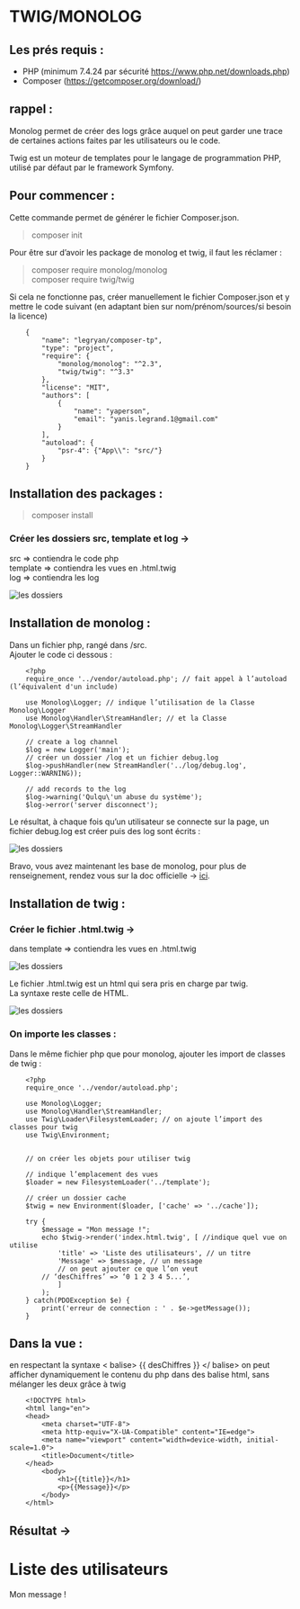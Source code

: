 # TWIG/MONOLOG


## Les prés requis :
- PHP (minimum 7.4.24 par sécurité https://www.php.net/downloads.php)
- Composer (https://getcomposer.org/download/)


## rappel :

Monolog permet de créer des logs grâce auquel on peut garder une trace de certaines actions faites par les utilisateurs ou le code.

Twig est un moteur de templates pour le langage de programmation PHP, utilisé par défaut par le framework Symfony.


## Pour commencer :



Cette commande permet de générer le fichier Composer.json.

> composer init




Pour être sur d’avoir les package de monolog et twig, il faut les réclamer : 

>composer require monolog/monolog <br>
>composer require twig/twig




Si cela ne fonctionne pas, créer manuellement le fichier Composer.json et y mettre le code suivant (en adaptant bien sur nom/prénom/sources/si besoin la licence)


        {
            "name": "legryan/composer-tp",
            "type": "project",
            "require": {
                "monolog/monolog": "^2.3",
                "twig/twig": "^3.3"
            },
            "license": "MIT",
            "authors": [
                {
                    "name": "yaperson",
                    "email": "yanis.legrand.1@gmail.com"
                }
            ],
            "autoload": {
                "psr-4": {"App\\": "src/"}
            }    
        }


## Installation des packages :


> composer install


### Créer les dossiers src, template et log → 

src => contiendra le code php </br>
template => contiendra les vues en .html.twig </br>
log => contiendra les log 

![les dossiers](/doc_images/01.png)


## Installation de monolog :

Dans un fichier php, rangé dans /src. <br>
Ajouter le code ci dessous :

        <?php
        require_once '../vendor/autoload.php'; // fait appel à l’autoload (l’équivalent d'un include)
        
        use Monolog\Logger; // indique l’utilisation de la Classe Monolog\Logger
        use Monolog\Handler\StreamHandler; // et la Classe Monolog\Logger\StreamHandler
        
        // create a log channel
        $log = new Logger('main');
        // créer un dossier /log et un fichier debug.log
        $log->pushHandler(new StreamHandler('../log/debug.log', Logger::WARNING));
        
        // add records to the log
        $log->warning('Qulqu\'un abuse du système');
        $log->error('server disconnect');





Le résultat, à chaque fois qu’un utilisateur se connecte sur la page, un fichier debug.log est créer puis des log sont écrits : 

![les dossiers](/doc_images/03.png)

Bravo, vous avez maintenant les base de monolog, pour plus de renseignement, rendez vous sur la doc officielle → [ici](https://github.com/Seldaek/monolog/blob/main/doc/01-usage.md#log-levels). <br>


## Installation de twig :


### Créer le fichier .html.twig → 

dans template => contiendra les vues en .html.twig

![les dossiers](/doc_images/02.png)

Le fichier .html.twig est un html qui sera pris en charge par twig.<br>
La syntaxe reste celle de HTML.

![les dossiers](/doc_images/04.png)

### On importe les classes : 

Dans le même fichier php que pour monolog, ajouter les import de classes de twig :

        <?php
        require_once '../vendor/autoload.php';
        
        use Monolog\Logger;
        use Monolog\Handler\StreamHandler;
        use Twig\Loader\FilesystemLoader; // on ajoute l’import des classes pour twig
        use Twig\Environment;
 

        // on créer les objets pour utiliser twig
        
        // indique l’emplacement des vues
        $loader = new FilesystemLoader('../template'); 
        
        // créer un dossier cache
        $twig = new Environment($loader, ['cache' => '../cache']);  
        
        try {
            $message = "Mon message !";
            echo $twig->render('index.html.twig', [ //indique quel vue on utilise
                'title' => 'Liste des utilisateurs', // un titre
                'Message' => $message, // un message
                // on peut ajouter ce que l’on veut
            // ‘desChiffres’ => ‘0 1 2 3 4 5...’,
                ]
            );    
        } catch(PDOException $e) {
            print('erreur de connection : ' . $e->getMessage());
        }



## Dans la vue :

en respectant la syntaxe < balise> {{ desChiffres }} </ balise> on peut afficher dynamiquement le contenu du php dans des balise html, sans mélanger les deux grâce à twig

        <!DOCTYPE html>
        <html lang="en">
        <head>
            <meta charset="UTF-8">
            <meta http-equiv="X-UA-Compatible" content="IE=edge">
            <meta name="viewport" content="width=device-width, initial-scale=1.0">
            <title>Document</title>
        </head>
            <body>
                <h1>{{title}}</h1>  
                <p>{{Message}}</p>
            </body>
        </html>
 
## Résultat → 

<!DOCTYPE html>
<html lang="en">
<head>
    <meta charset="UTF-8">
    <meta http-equiv="X-UA-Compatible" content="IE=edge">
    <meta name="viewport" content="width=device-width, initial-scale=1.0">
    <title>Document</title>
</head>
    <body>
        <h1>Liste des utilisateurs</h1>  
        <p>Mon message !</p>
    </body>
</html>